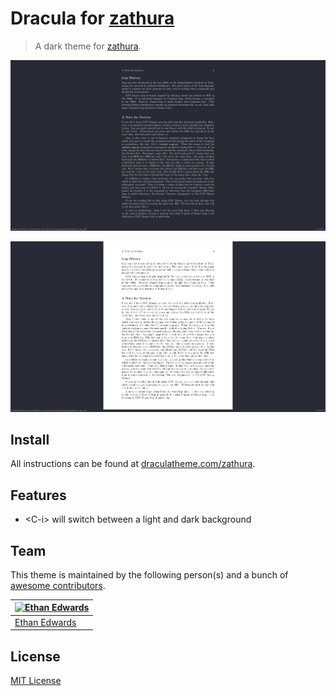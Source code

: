 # Dracula for [zathura](https://pwmt.org/projects/zathura/)

> A dark theme for [zathura](https://pwmt.org/projects/zathura/).

![Dark Mode](./darkmode.png)

![Light Mode](./lightmode.png)

## Install

All instructions can be found at [draculatheme.com/zathura](https://draculatheme.com/zathura).

## Features

* \<C-i\> will switch between a light and dark background

## Team

This theme is maintained by the following person(s) and a bunch of [awesome contributors](https://github.com/dracula/template/graphs/contributors).

[![Ethan Edwards](https://avatars3.githubusercontent.com/u/60861925?v=4&s=70)](https://github.com/ethancedwards8) |
--- |
[Ethan Edwards](https://github.com/ethancedwards8) |

## License

[MIT License](./LICENSE)
